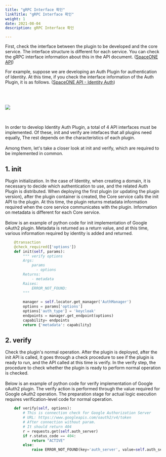 ```yaml
---
title: "gRPC Interface 확인"
linkTitle: "gRPC Interface 확인"
weight: 1
date: 2021-08-04
description: gRPC Interface 확인

---
```


First, check the interface between the plugin to be developed and the core service.
The interface structure is different for each service. You can check the gRPC interface information about this in the API document. ([SpaceONE API](https://spaceone-dev.gitbook.io/spaceone-apis))

For example, suppose we are developing an Auth Plugin for authentication of Identity.
At this time, if you check the interface information of the Auth Plugin, it is as follows. ([SpaceONE API - Identity Auth](https://spaceone-dev.gitbook.io/spaceone-apis/identity/plugin/auth ))
<br><br><br><br>

![](/docs/developers/plugins/developer_guide/developer_guide_img/identity_auth_api.png)

<br><br>
In order to develop Identity Auth Plugin, a total of 4 API interfaces must be implemented.
Of these, init and verify are intefaces that all plugins need equally,
The rest depends on the characteristics of each plugin.
<br><br>
Among them, let's take a closer look at init and verify, which are required to be implemented in common.

## 1. init
Plugin initialization.
In the case of Identity, when creating a domain, it is necessary to decide which authentication to use, and the related Auth Plugin is distributed.
When deploying the first plugin (or updating the plugin version), after the plugin container is created, the Core service calls the init API to the plugin.
At this time, the plugin returns metadata information required when the core service communicates with the plugin.
Information on metadata is different for each Core service.
<br><br>
Below is an example of python code for init implementation of Google oAuth2 plugin.
Metadata is returned as a return value, and at this time, various information required by identity is added and returned.

~~~python
    @transaction
    @check_required(['options'])
    def init(self, params):
        """ verify options
        Args:
            params
              - options
        Returns:
            - metadata
        Raises:
            ERROR_NOT_FOUND:
        """
        
        manager = self.locator.get_manager('AuthManager')
        options = params['options']
        options['auth_type'] = 'keycloak'
        endpoints = manager.get_endpoint(options)
        capability= endpoints
        return {'metadata': capability}
~~~

## 2. verify
Check the plugin's normal operation.
After the plugin is deployed, after the init API is called, it goes through a check procedure to see if the plugin is ready to run, and the API called at this time is verify.
In the verify step, the procedure to check whether the plugin is ready to perform normal operation is checked.
<br><br>
Below is an example of python code for verify implementation of Google oAuth2 plugin.
The verify action is performed through the value required for Google oAuth2 operation.
The preparation stage for actual logic execution requires verification-level code for normal operation.

~~~python
    def verify(self, options):
        # This is connection check for Google Authorization Server
        # URL: https://www.googleapis.com/oauth2/v4/token
        # After connection without param.
        # It should return 404
        r = requests.get(self.auth_server)
        if r.status_code == 404:
            return "ACTIVE"
        else:
            raise ERROR_NOT_FOUND(key='auth_server', value=self.auth_server)
~~~

